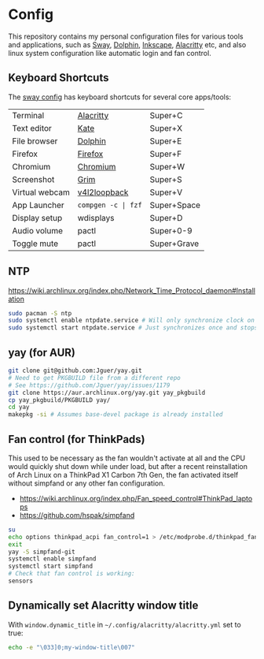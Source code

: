 # Config

This repository contains my personal configuration files for various tools and applications, such as [Sway](https://swaywm.org/), [Dolphin](https://github.com/KDE/dolphin), [Inkscape](https://inkscape.org/), [Alacritty](https://github.com/jwilm/alacritty) etc, and also linux system configuration like automatic login and fan control.

## Keyboard Shortcuts

The [sway config](home/.config/sway/config) has keyboard shortcuts for several core apps/tools:

|                |                                                                       |             |
| -              | -                                                                     | -           |
| Terminal       | [Alacritty](https://github.com/alacritty/alacritty)                   | Super+C     |
| Text editor    | [Kate](https://kate-editor.org/)                                      | Super+X     |
| File browser   | [Dolphin](https://kde.org/applications/system/org.kde.dolphin)        | Super+E     |
| Firefox        | [Firefox](https://www.mozilla.org/en-US/firefox/)                     | Super+F     |
| Chromium       | [Chromium](https://www.archlinux.org/packages/extra/x86_64/chromium/) | Super+W     |
| Screenshot     | [Grim](https://github.com/emersion/grim)                              | Super+S     |
| Virtual webcam | [v4l2loopback](https://github.com/umlaeute/v4l2loopback)              | Super+V     |
| App Launcher   | `compgen -c \| fzf`                                                   | Super+Space |
| Display setup  | wdisplays                                                             | Super+D     |
| Audio volume   | pactl                                                                 | Super+0-9   |
| Toggle mute    | pactl                                                                 | Super+Grave |

## NTP

https://wiki.archlinux.org/index.php/Network_Time_Protocol_daemon#Installation

```bash
sudo pacman -S ntp
sudo systemctl enable ntpdate.service # Will only synchronize clock on boot
sudo systemctl start ntpdate.service # Just synchronizes once and stops
```

## yay (for AUR)

```bash
git clone git@github.com:Jguer/yay.git
# Need to get PKGBUILD file from a different repo
# See https://github.com/Jguer/yay/issues/1179
git clone https://aur.archlinux.org/yay.git yay_pkgbuild
cp yay_pkgbuild/PKGBUILD yay/
cd yay
makepkg -si # Assumes base-devel package is already installed
```

## Fan control (for ThinkPads)

This used to be necessary as the fan wouldn't activate at all and the CPU would quickly shut down while under load, but after a recent reinstallation of Arch Linux on a ThinkPad X1 Carbon 7th Gen, the fan activated itself without simpfand or any other fan configuration.

- https://wiki.archlinux.org/index.php/Fan_speed_control#ThinkPad_laptops
- https://github.com/hspak/simpfand
```bash
su
echo options thinkpad_acpi fan_control=1 > /etc/modprobe.d/thinkpad_fan.conf
exit
yay -S simpfand-git
systemctl enable simpfand
systemctl start simpfand
# Check that fan control is working:
sensors
```

## Dynamically set Alacritty window title

With `window.dynamic_title` in `~/.config/alacritty/alacritty.yml` set to true:

```bash
echo -e "\033]0;my-window-title\007"
```
